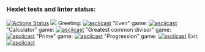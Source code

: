 ### Hexlet tests and linter status:
[![Actions Status](https://github.com/BOMBYASCHER/java-project-61/workflows/hexlet-check/badge.svg)](https://github.com/BOMBYASCHER/java-project-61/actions)
<a href="https://codeclimate.com/github/BOMBYASCHER/java-project-61/maintainability"><img src="https://api.codeclimate.com/v1/badges/178e31ed1d89018be316/maintainability" /></a>
Greeting:
[![asciicast](https://asciinema.org/a/Qf6Zvi2OehvO1tuCboUSGi9rN.svg)](https://asciinema.org/a/Qf6Zvi2OehvO1tuCboUSGi9rN)
"Even" game:
[![asciicast](https://asciinema.org/a/iJwVPlqQ3sqB6riZZDXwYjx4J.svg)](https://asciinema.org/a/iJwVPlqQ3sqB6riZZDXwYjx4J)
"Calculator" game:
[![asciicast](https://asciinema.org/a/WDalbOsAFqH3A4RGicYqXfqu2.svg)](https://asciinema.org/a/WDalbOsAFqH3A4RGicYqXfqu2)
"Greatest common divisor" game:
[![asciicast](https://asciinema.org/a/Jt6fWnJcQ7CkBnXxgkK58Cu1o.svg)](https://asciinema.org/a/Jt6fWnJcQ7CkBnXxgkK58Cu1o)
"Prime" game:
[![asciicast](https://asciinema.org/a/tz8iiBjn3ZemRt0UyX9LOWdqD.svg)](https://asciinema.org/a/tz8iiBjn3ZemRt0UyX9LOWdqD)
"Progression" game:
[![asciicast](https://asciinema.org/a/6rNqTsyzIIK7M8feW0UJ7aL6a.svg)](https://asciinema.org/a/6rNqTsyzIIK7M8feW0UJ7aL6a)
Exit:
[![asciicast](https://asciinema.org/a/HpV5dn8Z80W4nzqh75WnocwiT.svg)](https://asciinema.org/a/HpV5dn8Z80W4nzqh75WnocwiT)